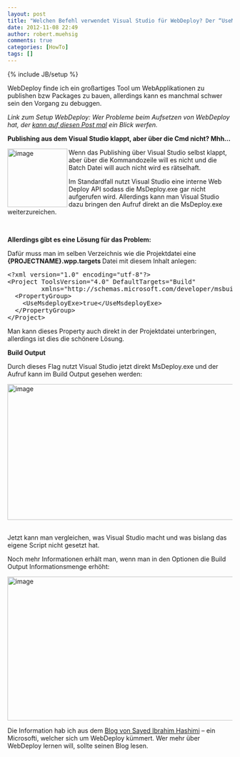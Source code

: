 ```yaml
---
layout: post
title: "Welchen Befehl verwendet Visual Studio für WebDeploy? Der “UseMsdeployExe” Switch..."
date: 2012-11-08 22:49
author: robert.muehsig
comments: true
categories: [HowTo]
tags: []
---
```

{% include JB/setup %}
<p>WebDeploy finde ich ein großartiges Tool um WebApplikationen zu publishen bzw Packages zu bauen, allerdings kann es manchmal schwer sein den Vorgang zu debuggen. </p> <p><em>Link zum Setup WebDeploy: Wer Probleme beim Aufsetzen von WebDeploy hat, der </em><a href="{{BASE_PATH}}/2012/11/06/setup-iis-8-fr-asp-net-webdeploy-auf-windows-8-und-windows-server-2012/"><em>kann auf diesen Post mal</em></a><em> ein Blick werfen.</em>&nbsp;</p> <p><strong>Publishing aus dem Visual Studio klappt, aber über die Cmd nicht? Mhh…</strong></p> <p><a href="{{BASE_PATH}}/assets/wp-images/image1636.png"><img title="image" style="border-top: 0px; border-right: 0px; border-bottom: 0px; border-left: 0px; display: inline" border="0" alt="image" align="left" src="{{BASE_PATH}}/assets/wp-images/image_thumb795.png" width="134" height="131"></a> Wenn das Publishing über Visual Studio selbst klappt, aber über die Kommandozeile will es nicht und die Batch Datei will auch nicht wird es rätselhaft.</p> <p>Im Standardfall nutzt Visual Studio eine interne Web Deploy API sodass die MsDeploy.exe gar nicht aufgerufen wird. Allerdings kann man Visual Studio dazu bringen den Aufruf direkt an die MsDeploy.exe weiterzureichen. </p> <p><strong></strong>&nbsp;</p> <p><strong>Allerdings gibt es eine Lösung für das Problem:</strong></p> <p>Dafür muss man im selben Verzeichnis wie die Projektdatei eine<strong> {PROJECTNAME}.wpp.targets </strong>Datei mit diesem Inhalt anlegen:</p><pre>&lt;?xml version="1.0" encoding="utf-8"?&gt;
&lt;Project ToolsVersion="4.0" DefaultTargets="Build" 
         xmlns="http://schemas.microsoft.com/developer/msbuild/2003"&gt;
  &lt;PropertyGroup&gt;
    &lt;UseMsdeployExe&gt;true&lt;/UseMsdeployExe&gt;
  &lt;/PropertyGroup&gt;
&lt;/Project&gt;</pre>
<p>Man kann dieses Property auch direkt in der Projektdatei unterbringen, allerdings ist dies die schönere Lösung.</p>
<p><strong>Build Output</strong></p>
<p>Durch dieses Flag nutzt Visual Studio jetzt direkt MsDeploy.exe und der Aufruf kann im Build Output gesehen werden:</p>
<p><a href="{{BASE_PATH}}/assets/wp-images/image1637.png"><img title="image" style="border-top: 0px; border-right: 0px; border-bottom: 0px; border-left: 0px; display: inline" border="0" alt="image" src="{{BASE_PATH}}/assets/wp-images/image_thumb796.png" width="575" height="304"></a>&nbsp;</p>
<p>Jetzt kann man vergleichen, was Visual Studio macht und was bislang das eigene Script nicht gesetzt hat.</p>
<p>Noch mehr Informationen erhält man, wenn man in den Optionen die Build Output Informationsmenge erhöht:</p>
<p><a href="{{BASE_PATH}}/assets/wp-images/image1638.png"><img title="image" style="border-top: 0px; border-right: 0px; border-bottom: 0px; border-left: 0px; display: inline" border="0" alt="image" src="{{BASE_PATH}}/assets/wp-images/image_thumb797.png" width="533" height="322"></a> </p>
<p>Die Information hab ich aus dem <a href="http://sedodream.com/CommentView%2cguid%2c269EC8D3-9D71-400A-BD99-CC3EA5D0C834.aspx">Blog von Sayed Ibrahim Hashimi</a> – ein Microsofti, welcher sich um WebDeploy kümmert. Wer mehr über WebDeploy lernen will, sollte seinen Blog lesen.</p>
